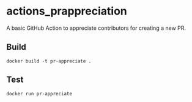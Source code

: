 # actions_prappreciation
A basic GitHub Action to appreciate contributors for creating a new PR.

## Build
`docker build -t pr-appreciate .`

## Test
`docker run pr-appreciate`